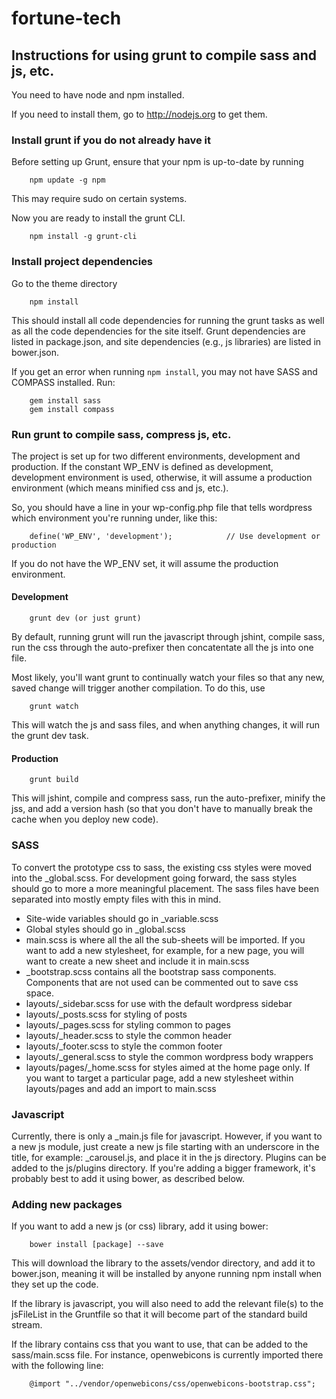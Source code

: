 # fortune-tech

## Instructions for using grunt to compile sass and js, etc.

You need to have node and npm installed. 

If you need to install them, go to http://nodejs.org to get them.

### Install grunt if you do not already have it

Before setting up Grunt, ensure that your npm is up-to-date by running

		npm update -g npm

This may require sudo on certain systems.

Now you are ready to install the grunt CLI.

		npm install -g grunt-cli

### Install project dependencies

Go to the theme directory

		npm install

This should install all code dependencies for running the grunt tasks as well as all the code dependencies for the site itself.  Grunt dependencies are listed in package.json, and site dependencies (e.g., js libraries) are listed in bower.json.

If you get an error when running `npm install`, you may not have SASS and COMPASS installed. Run:

		gem install sass
		gem install compass



### Run grunt to compile sass, compress js, etc.

The project is set up for two different environments, development and production.  If the constant WP_ENV is defined as development, development environment is used, otherwise, it will assume a production environment (which means minified css and js, etc.).

So, you should have a line in your wp-config.php file that tells wordpress which environment you're running under, like this:

		define('WP_ENV', 'development');			// Use development or production

If you do not have the WP_ENV set, it will assume the production environment.


#### Development

		grunt dev (or just grunt)

By default, running grunt will run the javascript through jshint, compile sass, run the css through the auto-prefixer then concatentate all the js into one file.

Most likely, you'll want grunt to continually watch your files so that any new, saved change will trigger another compilation.  To do this, use

		grunt watch

This will watch the js and sass files, and when anything changes, it will run the grunt dev task.

#### Production

		grunt build

This will jshint, compile and compress sass, run the auto-prefixer, minify the jss, and add a version hash (so that you don't have to manually break the cache when you deploy new code).

### SASS

To convert the prototype css to sass, the existing css styles were moved into the _global.scss.  For development going forward, the sass styles should go to more a more meaningful placement. The sass files have been separated into mostly empty files with this in mind.

* Site-wide variables should go in _variable.scss
* Global styles should go in _global.scss
* main.scss is where all the all the sub-sheets will be imported.  If you want to add a new stylesheet, for example, for a new page, you will want to create a new sheet and include it in main.scss
* _bootstrap.scss contains all the bootstrap sass components.  Components that are not used can be commented out to save css space.
* layouts/_sidebar.scss for use with the default wordpress sidebar
* layouts/_posts.scss for styling of posts
* layouts/_pages.scss for styling common to pages
* layouts/_header.scss to style the common header
* layouts/_footer.scss to style the common footer
* layouts/_general.scss to style the common wordpress body wrappers
* layouts/pages/_home.scss for styles aimed at the home page only.  If you want to target a particular page, add a new stylesheet within layouts/pages and add an import to main.scss

### Javascript

Currently, there is only a _main.js file for javascript.  However, if you want to a new js module, just create a new js file starting with an underscore in the title, for example: _carousel.js, and place it in the js directory.  Plugins can be added to the js/plugins directory.  If you're adding a bigger framework, it's probably best to add it using bower, as described below.

### Adding new packages

If you want to add a new js (or css) library, add it using bower:

		bower install [package] --save

This will download the library to the assets/vendor directory, and add it to bower.json, meaning it will be installed by anyone running npm install when they set up the code.  

If the library is javascript, you will also need to add the relevant file(s) to the jsFileList in the Gruntfile so that it will become part of the standard build stream.  

If the library contains css that you want to use, that can be added to the sass/main.scss file.  For instance, openwebicons is currently imported there with the following line:

		@import "../vendor/openwebicons/css/openwebicons-bootstrap.css";
